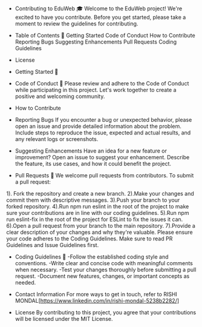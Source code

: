 - Contributing to EduWeb 🎓
  Welcome to the EduWeb project! We're excited to have you contribute. Before you get started, please take a moment to review the guidelines for contributing.

 - Table of Contents 📑
    Getting Started
       Code of Conduct
    How to Contribute
        Reporting Bugs
        Suggesting Enhancements
        Pull Requests
        Coding Guidelines
  - License

- Getting Started 🚀
- Code of Conduct 🤝
 Please review and adhere to the Code of Conduct while participating in this project. Let's work together to create a positive and welcoming community.

- How to Contribute
- Reporting Bugs
  If you encounter a bug or unexpected behavior, please open an issue and provide detailed information about the problem. Include steps to reproduce the issue, expected and actual results, and any relevant logs or screenshots.

- Suggesting Enhancements
  Have an idea for a new feature or improvement? Open an issue to suggest your enhancement. Describe the feature, its use cases, and how it could benefit the project.

- Pull Requests 🔄
  We welcome pull requests from contributors. To submit a pull request:

1). Fork the repository and create a new branch.
2).Make your changes and commit them with descriptive messages.
3).Push your branch to your forked repository.
4).Run npm run eslint in the root of the project to make sure your contributions are in line with our coding guidelines.
5).Run npm run eslint-fix in the root of the project for ESLint to fix the issues it can.
6).Open a pull request from your branch to the main repository.
7).Provide a clear description of your changes and why they're valuable.
  Please ensure your code adheres to the Coding Guidelines. Make sure to read PR Guidelines and Issue Guidelines first.

- Coding Guidelines 📝
   -Follow the established coding style and conventions.
   -Write clear and concise code with meaningful comments when necessary.
   -Test your changes thoroughly before submitting a pull request.
   -Document new features, changes, or important concepts as needed.
    
- Contact Information
For more ways to get in touch, refer to RISHI MONDAL[https://www.linkedin.com/in/rishi-mondal-5238b2282/]

- License
By contributing to this project, you agree that your contributions will be licensed under the MIT License.